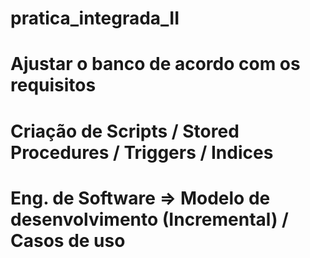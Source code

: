 # pratica_integrada_II

# Ajustar o banco de acordo com os requisitos

# Criação de Scripts / Stored Procedures / Triggers / Indices

# Eng. de Software => Modelo de desenvolvimento (Incremental) / Casos de uso
